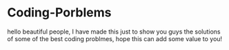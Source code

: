 # Coding-Porblems
hello beautiful people, 
I have made this just to show you guys the solutions of some of the best coding problmes, hope this can add some value to you!
